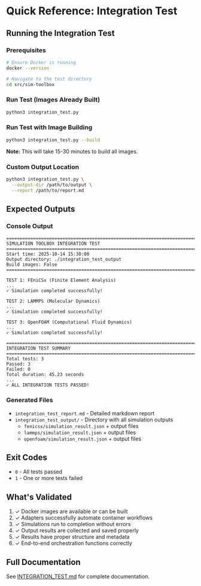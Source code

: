 # Quick Reference: Integration Test

## Running the Integration Test

### Prerequisites
```bash
# Ensure Docker is running
docker --version

# Navigate to the test directory
cd src/sim-toolbox
```

### Run Test (Images Already Built)
```bash
python3 integration_test.py
```

### Run Test with Image Building
```bash
python3 integration_test.py --build
```
**Note:** This will take 15-30 minutes to build all images.

### Custom Output Location
```bash
python3 integration_test.py \
  --output-dir /path/to/output \
  --report /path/to/report.md
```

## Expected Outputs

### Console Output
```
================================================================================
SIMULATION TOOLBOX INTEGRATION TEST
================================================================================
Start time: 2025-10-14 15:30:00
Output directory: ./integration_test_output
Build images: False
================================================================================

TEST 1: FEniCSx (Finite Element Analysis)
...
✓ Simulation completed successfully!

TEST 2: LAMMPS (Molecular Dynamics)
...
✓ Simulation completed successfully!

TEST 3: OpenFOAM (Computational Fluid Dynamics)
...
✓ Simulation completed successfully!

================================================================================
INTEGRATION TEST SUMMARY
================================================================================
Total tests: 3
Passed: 3
Failed: 0
Total duration: 45.23 seconds
...
✓ ALL INTEGRATION TESTS PASSED!
```

### Generated Files
- `integration_test_report.md` - Detailed markdown report
- `integration_test_output/` - Directory with all simulation outputs
  - `fenicsx/simulation_result.json` + output files
  - `lammps/simulation_result.json` + output files
  - `openfoam/simulation_result.json` + output files

## Exit Codes
- `0` - All tests passed
- `1` - One or more tests failed

## What's Validated
1. ✓ Docker images are available or can be built
2. ✓ Adapters successfully automate container workflows
3. ✓ Simulations run to completion without errors
4. ✓ Output results are collected and saved properly
5. ✓ Results have proper structure and metadata
6. ✓ End-to-end orchestration functions correctly

## Full Documentation
See [INTEGRATION_TEST.md](./INTEGRATION_TEST.md) for complete documentation.
